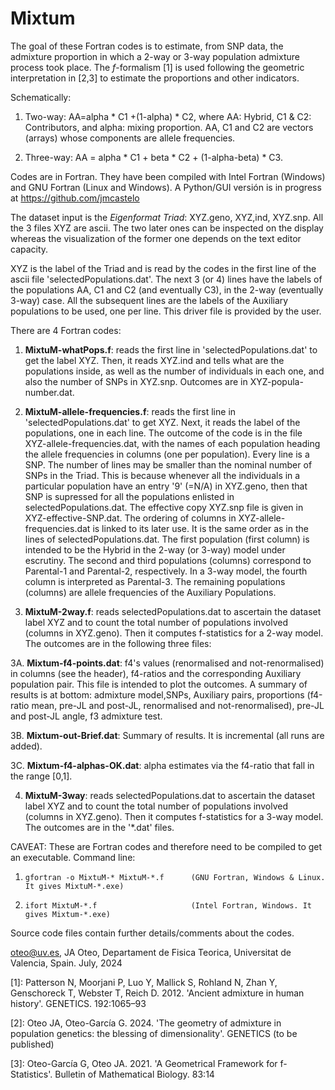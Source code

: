 # Mixtum
The goal of these Fortran codes is to estimate, from SNP data, the admixture proportion 
in which a 2-way or 3-way population admixture process took place. 
The *f*-formalism [1] is used following the geometric interpretation
in [2,3] to estimate the proportions and other indicators.

Schematically:

1. Two-way: AA=alpha * C1  +(1-alpha) * C2, where AA: Hybrid, C1 & C2: Contributors, 
and  alpha: mixing proportion.
AA, C1 and C2 are vectors (arrays) whose components are allele frequencies.

2. Three-way: AA = alpha * C1 + beta * C2 + (1-alpha-beta) * C3.

Codes are in Fortran. They have been compiled with Intel Fortran (Windows) and 
GNU Fortran (Linux and Windows).
A Python/GUI versión is in progress at
https://github.com/jmcastelo

The dataset input is the *Eigenformat Triad*: XYZ.geno, XYZ,ind, XYZ.snp.
All the 3 files XYZ are ascii. The two later ones can be inspected on the display
whereas the visualization of the former one depends on the text editor capacity. 

XYZ is the label of the Triad and is read by the codes in the first line of the ascii file 
'selectedPopulations.dat'. The next 3 (or 4) lines have the labels of the populations 
AA, C1 and C2 (and eventually C3), in the 2-way (eventually 3-way) case.
All the subsequent lines are the labels of the Auxiliary populations to be used, 
one per line. This driver file is provided by the user. 

There are 4 Fortran codes:

1. **MixtuM-whatPops.f**: reads the first line in 'selectedPopulations.dat' to get the label XYZ. 
Then, it reads XYZ.ind and tells what are the populations inside, 
as well as the number of individuals in each one, and also the number of SNPs in XYZ.snp.
Outcomes are in XYZ-popula-number.dat.

2. **MixtuM-allele-frequencies.f**: reads the first line in 'selectedPopulations.dat' to get XYZ. 
Next, it reads the label of the populations, one in each line.
The outcome of the code is in the file  XYZ-allele-frequencies.dat, with the names of each 
population heading the allele frequencies in columns (one per population). Every line is a SNP. 
The number of lines may be smaller than the nominal number of SNPs in the Triad. 
This is because whenever all the individuals in a particular population have an 
entry '9' (=N/A) in XYZ.geno, then that SNP is supressed for all the
populations enlisted in selectedPopulations.dat. 
The effective copy XYZ.snp file is given in XYZ-effective-SNP.dat.
The ordering of columns in XYZ-allele-frequencies.dat is linked to its later use.
It is the same order as in the lines of selectedPopulations.dat. 
The first population (first column) is intended to be the Hybrid in the 2-way (or 3-way) 
model under escrutiny. The second and third populations (columns) correspond to 
Parental-1 and Parental-2, respectively. In a 3-way model, the fourth column is interpreted as Parental-3.
The remaining populations (columns) are allele frequencies of the Auxiliary Populations. 

3. **MixtuM-2way.f**: reads selectedPopulations.dat to ascertain the dataset label XYZ and to count 
the total number of populations involved (columns in XYZ.geno). Then it computes f-statistics for a 2-way model.
The outcomes are in the following three files:

3A. **Mixtum-f4-points.dat**: f4's values (renormalised and not-renormalised) in columns (see the header), 
f4-ratios and the corresponding Auxiliary population pair. 
This file is intended to plot the outcomes.  A summary of results is at bottom:
admixture model,SNPs, Auxiliary pairs, proportions (f4-ratio mean, pre-JL and post-JL, 
renormalised and not-renormalised), pre-JL and post-JL angle, f3 admixture test.

3B. **Mixtum-out-Brief.dat**: Summary of results. It is incremental (all runs are added).

3C. **Mixtum-f4-alphas-OK.dat**: alpha estimates via the f4-ratio that fall in the range [0,1].

4. **MixtuM-3way**: reads selectedPopulations.dat to ascertain the dataset label XYZ and to count 
the total number of populations involved (columns in XYZ.geno). Then it computes f-statistics for a 3-way model.
The outcomes are in the '*.dat' files.

CAVEAT: These are Fortran codes and therefore need to be compiled to get an executable.
Command line: 

1.     gfortran -o MixtuM-* MixtuM-*.f      (GNU Fortran, Windows & Linux. It gives MixtuM-*.exe)
2.     ifort MixtuM-*.f                     (Intel Fortran, Windows. It gives Mixtum-*.exe)
         
Source code files contain further details/comments about the codes. 

oteo@uv.es, 
JA Oteo, Departament de Fisica Teorica, Universitat de Valencia, Spain.
July, 2024

[1]: Patterson N, Moorjani P, Luo Y, Mallick S, Rohland N, Zhan Y,
Genschoreck T, Webster T, Reich D. 2012. 'Ancient admixture
in human history'. GENETICS. 192:1065–93

[2]: Oteo JA, Oteo-García G. 2024. 'The geometry of admixture in population genetics:
the blessing of dimensionality'. GENETICS (to be published)

[3]: Oteo-García G, Oteo JA. 2021. 'A Geometrical Framework for
f-Statistics'. Bulletin of Mathematical Biology. 83:14

